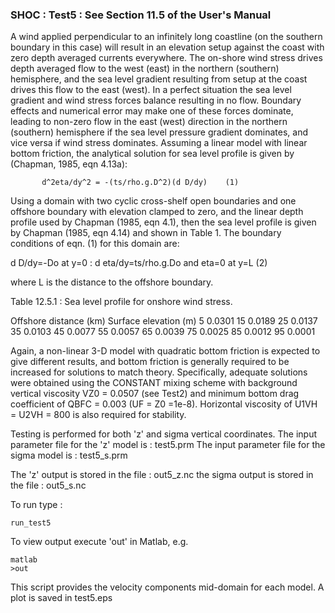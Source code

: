 ### SHOC : Test5 : See Section 11.5 of the User's Manual

A wind applied perpendicular to an infinitely long coastline 
(on the southern boundary in this case) will result in an 
elevation setup against the coast with zero depth averaged 
currents everywhere. The on-shore wind stress drives depth 
averaged flow to the west (east) in the northern (southern) 
hemisphere, and the sea level gradient resulting from setup 
at the coast drives this flow to the east (west). In a perfect 
situation the sea level gradient and wind stress forces balance 
resulting in no flow. Boundary effects and numerical error may 
make one of these forces dominate, leading to non-zero flow in 
the east (west) direction in the northern (southern) hemisphere 
if the sea level pressure gradient dominates, and vice versa if 
wind stress dominates. Assuming a linear model with linear bottom 
friction, the analytical solution for sea level profile is given 
by (Chapman,  1985, eqn 4.13a):

           d^2eta/dy^2 = -(ts/rho.g.D^2)(d D/dy)	(1)

Using a domain with two cyclic cross-shelf open boundaries and 
one offshore boundary with elevation clamped to zero, and the 
linear depth profile used by  Chapman (1985, eqn 4.1), then the 
sea level profile is given by Chapman (1985, eqn 4.14) and shown 
in Table 1. The boundary conditions of eqn. (1) for this domain are:

d D/dy=-Do at y=0 : d eta/dy=ts/rho.g.Do and eta=0 at y=L (2)

where L is the distance to the offshore boundary.

Table 12.5.1 : Sea level profile for onshore wind stress.

Offshore distance (km)	Surface elevation (m)
	5			0.0301
	15			0.0189
	25			0.0137
	35			0.0103
	45			0.0077
	55			0.0057
	65			0.0039
	75			0.0025
	85			0.0012
	95			0.0001

Again, a non-linear 3-D model with quadratic bottom friction is 
expected to give different results, and bottom friction is 
generally required to be increased for solutions to match theory. 
Specifically, adequate solutions were obtained using the CONSTANT 
mixing scheme with background vertical viscosity VZ0 = 0.0507 
(see Test2) and minimum bottom drag coefficient of QBFC = 0.003 
(UF = Z0 =1e-8). Horizontal viscosity of U1VH = U2VH = 800 is 
also required for stability.

Testing is performed for both 'z' and sigma vertical coordinates.
The input parameter file for the 'z' model is : test5.prm
The input parameter file for the sigma model is : test5_s.prm

The 'z' output is stored in the file : out5_z.nc
the sigma output is stored in the file : out5_s.nc

To run type :
```
run_test5
```

To view output execute 'out' in Matlab, e.g.
```
matlab
>out
```
This script provides the velocity components mid-domain for each model.
A plot is saved in test5.eps
